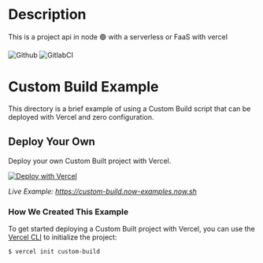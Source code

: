 # Description
This is a project api in node 🟢 with a serverless or FaaS with vercel

![Github](https://github.com/zearkiatos/serverless-deliluncher-api/actions/workflows/action.yml/badge.svg)
![GitlabCI](https://gitlab.com/caprilespe/serverless-deliluncher-api/badges/develop/pipeline.svg)

# Custom Build Example

This directory is a brief example of using a Custom Build script that can be deployed with Vercel and zero configuration.

## Deploy Your Own

Deploy your own Custom Built project with Vercel.

[![Deploy with Vercel](https://vercel.com/button)](https://vercel.com/new/clone?repository-url=https://github.com/vercel/vercel/tree/main/examples/custom-build)

_Live Example: https://custom-build.now-examples.now.sh_

### How We Created This Example

To get started deploying a Custom Built project with Vercel, you can use the [Vercel CLI](https://vercel.com/download) to initialize the project:

```shell
$ vercel init custom-build
```
